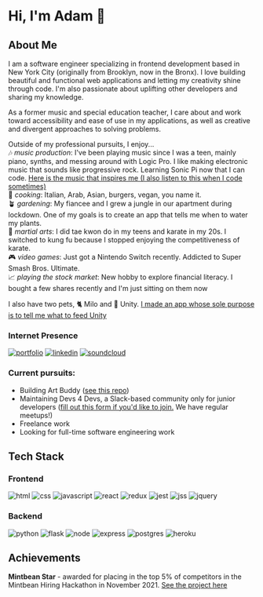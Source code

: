 # Hi, I'm Adam 👋

## About Me 

I am a software engineer specializing in frontend development based in New York City (originally from Brooklyn, now in the Bronx). I love building beautiful and functional web applications and letting my creativity shine through code. I'm also passionate about uplifting other developers and sharing my knowledge.

As a former music and special education teacher, I care about and work toward accessibility and ease of use in my applications, as well as creative and divergent approaches to solving problems.  

Outside of my professional pursuits, I enjoy...  
🎶 *music production*: I've been playing music since I was a teen, mainly piano, synths, and messing around with Logic Pro. I like making electronic music that sounds like progressive rock. Learning Sonic Pi now that I can code. [Here is the music that inspires me (I also listen to this when I code sometimes)](https://open.spotify.com/playlist/7rTsGPUXgumsOEio73703O?si=f7e753985ed246be)  
🥘 *cooking*: Italian, Arab, Asian, burgers, vegan, you name it.  
🪴 *gardening*: My fiancee and I grew a jungle in our apartment during lockdown. One of my goals is to create an app that tells me when to water my plants.  
🥋 *martial arts*: I did tae kwon do in my teens and karate in my 20s. I switched to kung fu because I stopped enjoying the competitiveness of karate.  
🎮 *video games*: Just got a Nintendo Switch recently. Addicted to Super Smash Bros. Ultimate.  
📈 *playing the stock market*: New hobby to explore financial literacy. I bought a few shares recently and I'm just sitting on them now  

I also have two pets, 🐈 Milo and 🦎 Unity. [I made an app whose sole purpose is to tell me what to feed Unity](https://github.com/Adam-Thometz/Reptifeed)

### Internet Presence 
[![portfolio](https://img.shields.io/badge/Portfolio-000000?style=for-the-badge&logo=&logoColor=white)](https://adamthometz.com)
[![linkedin](https://img.shields.io/badge/LinkedIn-0A66C2?style=for-the-badge&logo=LinkedIn&logoColor=white)](https://www.linkedin.com/in/adam-thometz)
[![soundcloud](https://img.shields.io/badge/SoundCloud-FF3300?style=for-the-badge&logo=soundcloud&logoColor=white)](https://soundcloud.com/this-is-psychic-hamster)

### Current pursuits:
- Building Art Buddy ([see this repo](https://github.com/Adam-Thometz/Art-Buddy))
- Maintaining Devs 4 Devs, a Slack-based community only for junior developers ([fill out this form if you'd like to join.](https://forms.gle/75NJzYQcYc94V7Jz9) We have regular meetups!)
- Freelance work
- Looking for full-time software engineering work

## Tech Stack

### Frontend

![html](https://img.shields.io/badge/html-E34F26?style=for-the-badge&logo=html5&logoColor=FFFFFF)
![css](https://img.shields.io/badge/css-1572B6?style=for-the-badge&logo=css3&logoColor=FFFFFF)
![javascript](https://img.shields.io/badge/javascript-F7DF1E?style=for-the-badge&logo=Javascript&logoColor=000000)
![react](https://img.shields.io/badge/react-61DAFB?style=for-the-badge&logo=React&logoColor=000000)
![redux](https://img.shields.io/badge/redux-764ABC?style=for-the-badge&logo=Redux&logoColor=FFFFFF)
![jest](https://img.shields.io/badge/jest-C21325?style=for-the-badge&logo=Redux&logoColor=FFFFFF)
![jss](https://img.shields.io/badge/jss-F7DF1E?style=for-the-badge&logo=jss&logoColor=FFFFFF)
![jquery](https://img.shields.io/badge/jquery-0769AD?style=for-the-badge&logo=jquery&logoColor=FFFFFF)

### Backend

![python](https://img.shields.io/badge/python-3776AB?style=for-the-badge&logo=python&logoColor=FFFFFF)
![flask](https://img.shields.io/badge/flask-000000?style=for-the-badge&logo=flask&logoColor=FFFFFF)
![node](https://img.shields.io/badge/node-339933?style=for-the-badge&logo=node.js&logoColor=FFFFFF)
![express](https://img.shields.io/badge/express-000000?style=for-the-badge&logo=express&logoColor=FFFFFF)
![postgres](https://img.shields.io/badge/postgresql-4169E1?style=for-the-badge&logo=postgresql&logoColor=FFFFFF)
![heroku](https://img.shields.io/badge/heroku-430098?style=for-the-badge&logo=heroku&logoColor=FFFFFF)

## Achievements

**Mintbean Star** - awarded for placing in the top 5% of competitors in the Mintbean Hiring Hackathon in November 2021. [See the project here](https://github.com/Adam-Thometz/8-Bit-Clan)
